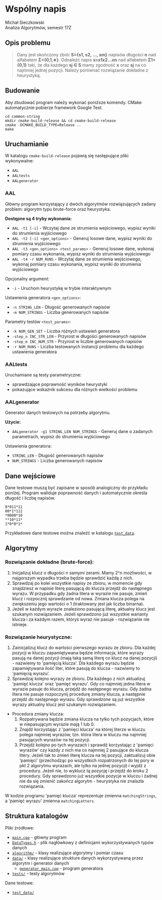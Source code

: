 # Wspólny napis
Michał Sieczkowski   
Analiza Algorytmów, semestr 17Z


## Opis problemu
> Dany jest skończony zbiór **S={s1, s2, …, sm}** napisów długości **n** nad alfabetem **Σ={0,1,∗}**. Odnaleźć napis **x=x1x2…xn** nad alfabetem **Σ1={0,1}** taki, że dla każdego **sj ∈ S** mamy zgodność **x** oraz **sj** na co najmniej jednej pozycji. Należy porównać rozwiązanie dokładne z heurystyką.


## Budowanie
Aby zbudować program należy wykonać poniższe komendy. CMake automatycznie pobierze framework Google Test.
```
cd common-string
mkdir cmake-build-release && cd cmake-build-release
cmake -DCMAKE_BUILD_TYPE=Release ..
make
```


## Uruchamianie
W katalogu `cmake-build-release` pojawią się następujące pliki wykonywalne:
* `AAL`
* `AALtests`
* `AALgenerator`

### AAL
Główny program korzystający z dwóch algorytmów rozwiązujących zadany problem: algorytm typu brute-force oraz heurystyka.

**Dostępne są 4 tryby wykonania:**
* `AAL -t1 [-i]` - Wczytaj dane ze strumienia wejściowego, wypisz wyniki do strumienia wyjściowego
* `AAL -t2 [-i] <gen_options>` - Generuj losowe dane, wypisz wyniki do strumienia wyjściowego
* `AAL -t3 <gen_options> <test_params>` - Generuj losowe dane, wykonaj pomiary czasu wykonania, wypisz wyniki do strumienia wyjściowego
* `AAL -t4 -r NUM_RUNS` - Wczytaj dane ze strumienia wejściowego, wykonaj pomiary czasu wykonania, wypisz wyniki do strumienia wyjściowego

Opcjonalny argument:
* `-i` - Uruchom heurystykę w trybie interaktywnym

Ustawienia generatora `<gen_options>`:
* `-n STRING_LEN` - Długość generowanych napisów
* `-m NUM_STRINGS` - Liczba generowanych napisów

Parametry testów `<test_params>`:
* `-k NUM_GEN_SET` - Liczba różnych ustawień generatora
* `-step_n INC_STR_LEN` - Przyrost w długości generowanych napisów
* `-step_m INC_NUM_STR` - Przyrost w liczbie generowanych napisów
* `-r NUM_RUNS` - Liczba testowanych instancji problemu dla każdego ustawienia generatora

### AALtests
Uruchamiane są testy parametryczne:
* sprawdzające poprawność wyników heurystyki
* pokazujące wskaźnik sukcesu dla różnych wielkości problemu

### AALgenerator
Generator danych testowych na potrzeby algorytmu.

**Użycie:**
* `AALgenerator -g1 STRING_LEN NUM_STRINGS` - Generuj dane o zadanych parametrach, wypisz do strumienia wyjściowego

Ustawienia generatora:
* `STRING_LEN` - Długość generowanych napisów
* `NUM_STRINGS` - Liczba generowanych napisów


## Dane wejściowe

Dane testowe muszą być zapisane w sposób analogiczny do przykładu poniżej. Program waliduje poprawność danych i automatycznie określa długość i liczbę napisów.
```
0*011*11
00*1*111
*0000*10
**10*11*
1*0*0*1*
```

Przykładowe dane testowe można znaleźć w katalogu [`test_data`](test_data/). 


## Algorytmy

### Rozwiązanie dokładne (brute-force):
1. Inicjalizuj klucz o długości n samymi zerami. Mamy 2^n możliwości, w najgorszym wypadku trzeba będzie sprawdzić każdą z nich.
2. Sprawdzaj po kolei wszystkie napisy ze zbioru, w momencie gdy znajdziesz w napisie literę pasującą do klucza przejdź do następnego wyrazu. W przypadku gdy żadna litera w wyrazie nie pasuje, zmień klucz i rozpocznij sprawdzanie od nowa. Zmiana klucza polega na zwiększeniu jego wartości o 1 (traktowany jest jak liczba binarna).
3. Jeżeli w każdym wyrazie znaleziono pasującą literę, aktualny klucz jest szukanym rozwiązaniem. Jeżeli sprawdzono już wszystkie warianty klucza i za każdym razem, któryś wyraz nie pasuje - rozwiązanie nie istnieje.

### Rozwiązanie heurystyczne:
1. Zainicjalizuj klucz do wartości pierwszego wyrazu ze zbioru. Dla każdej pozycji w kluczu zapamiętywana będzie informacja, które wyrazy pasują na danej pozycji (mają taką samą literę co klucz na danej pozycji) - nazwiemy to 'pamięcią klucza'. Dla każdego wyrazu będzie zapamiętywana ilość liter, które pasują do klucza - nazwiemy to 'pamięcią wyrazu'.
2. Sprawdzaj kolejno wyrazy ze zbioru. Dla każdego z nich aktualizuj 'pamięć klucza' oraz 'pamięć wyrazu'. Gdy co najmniej jedna litera w wyrazie pasuje do klucza, przejdź do następnego wyrazu. Gdy żadna litera nie pasuje rozpoczynij procedurę zmiany klucza, a następnie przejdź do następnego wyrazu. Gdy sprawdzone są już wszystkie wyrazy aktualny klucz jest szukanym rozwiązaniem.

* Procedura zmiany klucza:
   1. Rozpatrywana będzie zmiana klucza na tylko tych pozycjach, które w niepasującym wyrazie mają 1 lub 0.
   2. Znajdź korzystając z 'pamięci klucza' na której literze w kluczu polega najmniej wyrazów, tzn. która litera w kluczu ma najmniej pasujących wyrazów na tej pozycji.
   3. Przejdź kolejno po tych wyrazach i sprawdź korzystając z 'pamięci wyrazów' czy każdy z nich ma co najmniej 2 pasujące do klucza litery. Jeżeli tak to zmień literę klucza na tej pozycji, zaktualizuj obie 'pamięci' (przechodząc po wszystkich rozpatrzonych do tej pory w pkt 2 algorytmu wyrazach, ale tylko na jednej pozycji) i wyjdź z procedury. Jeżeli nie, to wyklucz tą pozycję i przejdź do kroku 2 procedury. Gdy sprawdzono już wszystkie pozycje w kluczu i żadnej nie da się zmienić zakończ algorytm - heurystyka nie znalazła rozwiązania.

W kodzie programu 'pamięć klucza' reprezentuje zmienna `matchingStrings`, a 'pamięć wyrazu' zmienna `matchingLetters`.

## Struktura katalogów
Pliki źródłowe:
* [`main.cpp`](main.cpp) - główny program
* [`DataTypes.h`](DataTypes.h) - plik nagłówkowy z definicjami wykorzystywanych typów danych
* [`algorithm/`](algorithm/) - klasy realizujące algorytmy i pomiar czasu
* [`data/`](data/) - klasy realizujące strukture danych wykorzystywaną przez algorytm i generator danych
   * [`generator_main.cpp`](data/generator_main.cpp) - program generatora
* [`tests/`](tests/) - testy algorytmów

Dane testowe:
* [`test_data/`](test_data/)

